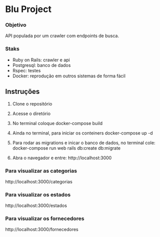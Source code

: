 # Blu Project

### Objetivo
  API populada por um crawler com endpoints de busca.

### Staks
  - Ruby on Rails: crawler e api
  - Postgresql: banco de dados
  - Rspec: testes
  - Docker: reprodução em outros sistemas de forma fácil

## Instruções 

1. Clone o repositório
2. Acesse o diretório
3. No terminal coloque
   docker-compose build

4. Ainda no terminal, para iniciar os conteiners
    docker-compose up -d

5. Para rodar as migrations e inicar o banco de dados, no terminal cole:
      docker-compose run web rails db:create db:migrate

6. Abra o navegador e entre:
   http://localhost:3000

### Para visualizar as categorias
  http://localhost:3000/categorias



### Para visualizar os estados
  http://localhost:3000/estados

### Para visualizar os fornecedores
 http://localhost:3000/fornecedores
